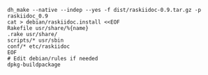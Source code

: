     dh_make --native --indep --yes -f dist/raskiidoc-0.9.tar.gz -p raskiidoc_0.9
    cat > debian/raskiidoc.install <<EOF
    Rakefile usr/share/%{name}
    .rake usr/share/
    scripts/* usr/sbin
    conf/* etc/raskiidoc
    EOF
    # Edit debian/rules if needed
    dpkg-buildpackage
